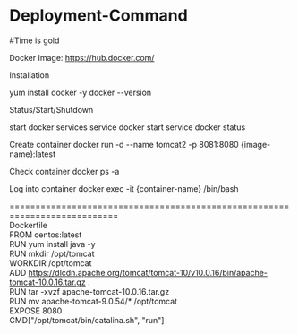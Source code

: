 # Deployment-Command
#Time is gold

Docker
Image: https://hub.docker.com/

Installation

yum install docker -y
docker --version 


Status/Start/Shutdown

start docker services
service docker start
service docker status

Create container
docker run -d --name tomcat2 -p 8081:8080 {image-name}:latest

Check container
docker ps -a

Log into container
docker exec -it {container-name} /bin/bash


=========================================================================== <br>
Dockerfile <br>
FROM centos:latest <br>
RUN yum install java -y <br>
RUN mkdir /opt/tomcat <br>
WORKDIR /opt/tomcat <br>
ADD https://dlcdn.apache.org/tomcat/tomcat-10/v10.0.16/bin/apache-tomcat-10.0.16.tar.gz . <br>
RUN tar -xvzf apache-tomcat-10.0.16.tar.gz <br>
RUN mv apache-tomcat-9.0.54/* /opt/tomcat <br>
EXPOSE 8080 <br>
CMD["/opt/tomcat/bin/catalina.sh", "run"] <br>
